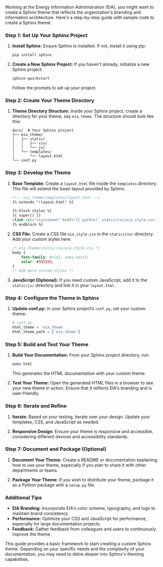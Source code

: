 Working at the Energy Information Administration (EIA), you might want to create a Sphinx theme that reflects the organization's branding and information architecture. Here's a step-by-step guide with sample code to create a Sphinx theme:

### Step 1: Set Up Your Sphinx Project

1. **Install Sphinx:**
   Ensure Sphinx is installed. If not, install it using pip:
   ```bash
   pip install sphinx
   ```

2. **Create a New Sphinx Project:**
   If you haven't already, initialize a new Sphinx project:
   ```bash
   sphinx-quickstart
   ```
   Follow the prompts to set up your project.

### Step 2: Create Your Theme Directory

1. **Theme Directory Structure:**
   Inside your Sphinx project, create a directory for your theme, say `eia_theme`. The structure should look like this:
   ```
   docs/  # Your Sphinx project
   ├── eia_theme/
   │   ├── static/
   │   │   ├── css/
   │   │   └── js/
   │   └── templates/
   │       └── layout.html
   └── conf.py
   ```

### Step 3: Develop the Theme

1. **Base Template:**
   Create a `layout.html` file inside the `templates` directory. This file will extend the basic layout provided by Sphinx.

   ```html
   <!-- eia_theme/templates/layout.html -->
   {% extends "!layout.html" %}

   {% block styles %}
   {{ super() }}
   <link rel="stylesheet" href="{{ pathto('_static/css/eia_style.css', 1) }}">
   {% endblock %}
   ```

2. **CSS File:**
   Create a CSS file `eia_style.css` in the `static/css/` directory. Add your custom styles here.

   ```css
   /* eia_theme/static/css/eia_style.css */
   body {
       font-family: Arial, sans-serif;
       color: #333333;
   }
   /* Add more custom styles */
   ```

3. **JavaScript (Optional):**
   If you need custom JavaScript, add it to the `static/js/` directory and link it in your `layout.html`.

### Step 4: Configure the Theme in Sphinx

1. **Update conf.py:**
   In your Sphinx project’s `conf.py`, set your custom theme:

   ```python
   # conf.py
   html_theme = 'eia_theme'
   html_theme_path = ['eia_theme']
   ```

### Step 5: Build and Test Your Theme

1. **Build Your Documentation:**
   From your Sphinx project directory, run:
   ```bash
   make html
   ```
   This generates the HTML documentation with your custom theme.

2. **Test Your Theme:**
   Open the generated HTML files in a browser to see your new theme in action. Ensure that it reflects EIA's branding and is user-friendly.

### Step 6: Iterate and Refine

1. **Iterate:**
   Based on your testing, iterate over your design. Update your templates, CSS, and JavaScript as needed.

2. **Responsive Design:**
   Ensure your theme is responsive and accessible, considering different devices and accessibility standards.

### Step 7: Document and Package (Optional)

1. **Document Your Theme:**
   Create a README or documentation explaining how to use your theme, especially if you plan to share it with other departments or teams.

2. **Package Your Theme:**
   If you wish to distribute your theme, package it as a Python package with a `setup.py` file.

### Additional Tips

- **EIA Branding:** Incorporate EIA's color scheme, typography, and logo to maintain brand consistency.
- **Performance:** Optimize your CSS and JavaScript for performance, especially for large documentation projects.
- **Feedback:** Gather feedback from colleagues and users to continuously improve the theme.

This guide provides a basic framework to start creating a custom Sphinx theme. Depending on your specific needs and the complexity of your documentation, you may need to delve deeper into Sphinx's theming capabilities.